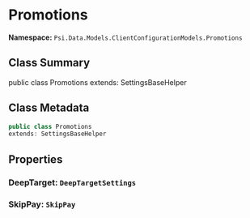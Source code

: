 # Promotions

**Namespace:** `Psi.Data.Models.ClientConfigurationModels.Promotions`

## Class Summary

public class Promotions
extends: SettingsBaseHelper

## Class Metadata

```typescript
public class Promotions
extends: SettingsBaseHelper
```

## Properties

### DeepTarget: `DeepTargetSettings`

### SkipPay: `SkipPay`

